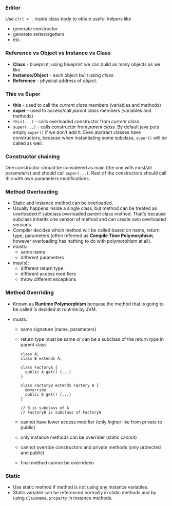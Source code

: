 ### Editor

Use `ctrl + .` inside class body to obtain useful helpers like

- generate constructor
- generate setters/getters
- etc.

### Reference vs Object vs Instance vs Class

- **Class** - blueprint, using blueprint we can build as many objects as we like.
- **Instance/Object** - each object built using _class_.
- **Reference** - physical address of _object_.

### This vs Super

- **this** - used to call the _current class_ members (variables and methods)
- **super** - used to access/call _parent class_ members (variables and methods)
- `this(...)` - calls overloaded constructor from _current class_.
- `super(...)` - calls constructor from _parent class_. By default java puts empty `super()` if we don't add it. Even abstract classes have constructors, because when instantiating some subclass, `super()` will be called as well.

### Constructor chaining

One constructor should be considered as main (the one with most/all parameters) and should call `super(...)`. Rest of the constructors should call this with own parameters modifications.

### Method Overloading

- Static and instance method can be overloaded.
- Usually happens inside a single class, but method can be treated as overloaded if subclass overloaded parent class method. That's because subclass inherits one version of method and can create own overloaded versions.
- Compiler decides which method will be called based on name, return type, parameters (often refereed as **Compile Time Polymorphism**, however overloading has nothing to do with polymorphism at all).
- musts:
  - same name
  - different parameters
- may(s):
  - different return type
  - different access modifiers
  - throw different exceptions

### Method Overriding

- Known as **Runtime Polymorphism** because the method that is going to be called is decided at runtime by JVM.
- musts:

  - same signature (name, parameters)
  - return type must be same or can be a subclass of the return type in parent class

    ```
    class A;
    class B extends A;

    class FactoryA {
      public A get() {...}
    }

    class FactoryB extends Factory A {
      @override
      public B get() {...}
    }

    // B is subclass of A
    // FactoryB is subclass of FactoryA
    ```

  - cannot have lower access modifier (only higher like from private to public)
  - only instance methods can be overrider (static cannot)
  - cannot override constructors and private methods (only protected and public)
  - final method cannot be overridden

### Static

- Use static method if method is not using any instance variables.
- Static variable can be referenced normally in static methods and by using `ClassName.property` in instance methods.
